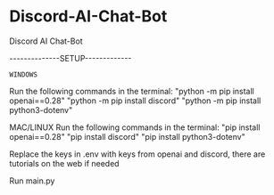 # Discord-AI-Chat-Bot
Discord AI Chat-Bot

--------------SETUP-------------


    WINDOWS
 Run the following commands in the terminal:
      "python -m pip install openai==0.28"
      "python -m pip install discord"
      "python -m pip install python3-dotenv"



   MAC/LINUX
 Run the following commands in the terminal:
    "pip install openai==0.28"
    "pip install discord"
    "pip install python3-dotenv"


 Replace the keys in .env with keys from openai and discord, there are tutorials on the web if needed


 Run main.py

